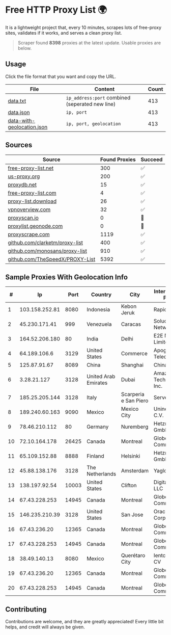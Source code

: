 
# Free HTTP Proxy List 🌍

It is a lightweight project that, every 10 minutes, scrapes lots of free-proxy sites, validates if it works, and serves a clean proxy list.


> Scraper found **8398** proxies at the latest update. Usable proxies are below.

## Usage

Click the file format that you want and copy the URL.


|File|Content|Count|
|----|-------|-----|
|[data.txt](https://raw.githubusercontent.com/themiralay/Proxy-List-World/master/data.txt)|`ip_address:port` combined (seperated new line)|413|
|[data.json](https://raw.githubusercontent.com/themiralay/Proxy-List-World/master/data.json)|`ip, port`|413|
|[data-with-geolocation.json](https://raw.githubusercontent.com/themiralay/Proxy-List-World/master/data-with-geolocation.json)|`ip, port, geolocation`|413|

## Sources

|Source|Found Proxies|Succeed|
|------|-------------|-------|
|[free-proxy-list.net](https://free-proxy-list.net)|300|✅|
|[us-proxy.org](https://www.us-proxy.org)|200|✅|
|[proxydb.net](http://proxydb.net)|15|✅|
|[free-proxy-list.com](https://free-proxy-list.com/?page=&port=&type%5B%5D=http&type%5B%5D=https&up_time=0&search=Search)|4|✅|
|[proxy-list.download](https://www.proxy-list.download/HTTP)|26|✅|
|[vpnoverview.com](https://vpnoverview.com/privacy/anonymous-browsing/free-proxy-servers)|32|✅|
|[proxyscan.io](https://www.proxyscan.io)|0|🚫|
|[proxylist.geonode.com](https://proxylist.geonode.com/api/proxy-list?limit=300&page=1&sort_by=lastChecked&sort_type=desc&protocols=http,https)|0|🚫|
|[proxyscrape.com](https://api.proxyscrape.com/v2/?request=displayproxies&protocol=http&timeout=10000&country=all&ssl=all&anonymity=all)|1119|✅|
|[github.com/clarketm/proxy-list](https://raw.githubusercontent.com/clarketm/proxy-list/master/proxy-list-raw.txt)|400|✅|
|[github.com/monosans/proxy-list](https://raw.githubusercontent.com/monosans/proxy-list/main/proxies/http.txt)|910|✅|
|[github.com/TheSpeedX/PROXY-List](https://raw.githubusercontent.com/TheSpeedX/PROXY-List/master/http.txt)|5392|✅|


## Sample Proxies With Geolocation Info

|#|Ip|Port|Country|City|Internet Service Provider|
|-|--|----|-------|----|-------------------------|
|1|103.158.252.81|8080|Indonesia|Kebon Jeruk|Rapid Network|
|2|45.230.171.41|999|Venezuela|Caracas|Soluciones DCN Network C.A|
|3|164.52.206.180|80|India|Delhi|E2E Networks Limited|
|4|64.189.106.6|3129|United States|Commerce|Apogee Telecom Inc.|
|5|125.87.91.67|8089|China|Shanghai|Chinanet|
|6|3.28.21.127|3128|United Arab Emirates|Dubai|Amazon Technologies Inc.|
|7|185.25.205.144|3128|Italy|Scarperia e San Piero|Servereasy Italy|
|8|189.240.60.163|9090|Mexico|Mexico City|Uninet S.A. de C.V.|
|9|78.46.210.112|80|Germany|Nuremberg|Hetzner Online GmbH|
|10|72.10.164.178|26425|Canada|Montreal|GloboTech Communications|
|11|65.109.152.88|8888|Finland|Helsinki|Hetzner Online GmbH|
|12|45.88.138.176|3128|The Netherlands|Amsterdam|Yaglom Labs Ltd|
|13|138.197.92.54|10003|United States|Clifton|DigitalOcean, LLC|
|14|67.43.228.253|14945|Canada|Montreal|GloboTech Communications|
|15|146.235.210.39|3128|United States|San Jose|Oracle Corporation|
|16|67.43.236.20|12365|Canada|Montreal|GloboTech Communications|
|17|67.43.228.253|14945|Canada|Montreal|GloboTech Communications|
|18|38.49.140.13|8080|Mexico|Querétaro City|Ientc S De RL De CV|
|19|67.43.236.20|12365|Canada|Montreal|GloboTech Communications|
|20|67.43.228.253|14945|Canada|Montreal|GloboTech Communications|



## Contributing

Contributions are welcome, and they are greatly appreciated! Every
little bit helps, and credit will always be given.

